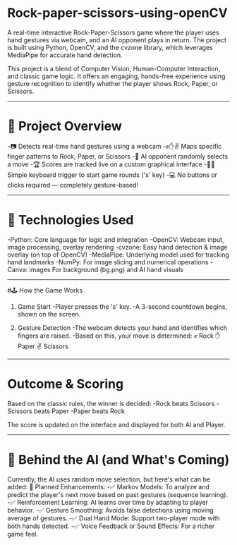 # Rock-paper-scissors-using-openCV
A real-time interactive Rock-Paper-Scissors game where the player uses hand gestures via webcam, and an AI opponent plays in return. The project is built using Python, OpenCV, and the cvzone library, which leverages MediaPipe for accurate hand detection.

This project is a blend of Computer Vision, Human-Computer Interaction, and classic game logic. It offers an engaging, hands-free experience using gesture recognition to identify whether the player shows Rock, Paper, or Scissors.

---


# 🧩 Project Overview

-📷 Detects real-time hand gestures using a webcam
-✊✋✌️ Maps specific finger patterns to Rock, Paper, or Scissors
-🎲 AI opponent randomly selects a move
-🏆 Scores are tracked live on a custom graphical interface
-👩‍💻 Simple keyboard trigger to start game rounds ('s' key)
-💻 No buttons or clicks required — completely gesture-based!

---

# 🔧 Technologies Used

-Python:	Core language for logic and integration
-OpenCV:	Webcam input, image processing, overlay rendering
-cvzone:	Easy hand detection & image overlay (on top of OpenCV)
-MediaPipe:	Underlying model used for tracking hand landmarks
-NumPy:	For image slicing and numerical operations
-Canva: images	For background (bg.png) and AI hand visuals

---

#🕹 How the Game Works

1. Game Start
-Player presses the 's' key.
-A 3-second countdown begins, shown on the screen.

2. Gesture Detection
-The webcam detects your hand and identifies which fingers are raised.
-Based on this, your move is determined:
✊ Rock 
✋ Paper 
✌️ Scissors

---

# Outcome & Scoring

Based on the classic rules, the winner is decided:
-Rock beats Scissors
-Scissors beats Paper
-Paper beats Rock

The score is updated on the interface and displayed for both AI and Player.

---

# 🧠 Behind the AI (and What's Coming)

Currently, the AI uses random move selection, but here's what can be added:
🚀 Planned Enhancements:
-✅ Markov Models: To analyze and predict the player's next move based on past gestures (sequence learning).
-✅ Reinforcement Learning: AI learns over time by adapting to player behavior.
-✅ Gesture Smoothing: Avoids false detections using moving average of gestures.
-✅ Dual Hand Mode: Support two-player mode with both hands detected.
-✅ Voice Feedback or Sound Effects: For a richer game feel.
